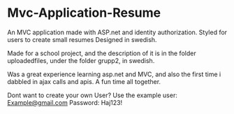 # Mvc-Application-Resume
An MVC application made with ASP.net and identity authorization. Styled for users to create small resumes
Designed in swedish.

Made for a school project, and the description of it is in the folder uploadedfiles, under the folder grupp2, in swedish.

Was a great experience learning asp.net and MVC, and also the first time i dabbled in ajax calls and apis. A fun time all together.

Dont want to create your own User? Use the example user:
Example@gmail.com
Password: Haj123!
